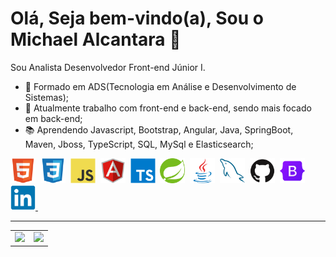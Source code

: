 #  Olá, Seja bem-vindo(a), Sou o Michael Alcantara 👋

  
Sou Analista Desenvolvedor Front-end Júnior I.

- 📖 Formado em ADS(Tecnologia em Análise e Desenvolvimento de Sistemas);
- 👜 Atualmente trabalho com front-end e back-end, sendo mais focado em back-end;
- 📚 Aprendendo Javascript, Bootstrap, Angular, Java, SpringBoot, Maven, Jboss, TypeScript, SQL, MySql e Elasticsearch;

<div>

</div>

<div>
<img src="https://github.com/devicons/devicon/blob/master/icons/html5/html5-original.svg" title="HTML5" alt="HTML" width="40" height="40"/>&nbsp;
<img src="https://github.com/devicons/devicon/blob/master/icons/css3/css3-original.svg" title="CSS" alt="CSS" width="40" height="40"/>&nbsp;
<img src="https://github.com/devicons/devicon/blob/master/icons/javascript/javascript-original.svg" title="JavaScript" alt="JavaScript" width="40" height="40"/>&nbsp;
  <img src="https://github.com/devicons/devicon/blob/master/icons/angularjs/angularjs-original.svg" title="Angular" alt="Angular" width="40" height="40"/>&nbsp;
  <img src="https://github.com/devicons/devicon/blob/master/icons/typescript/typescript-original.svg" title="Typescript" alt="Typescript" width="40" height="40"/>&nbsp;
  <img src="https://github.com/devicons/devicon/blob/master/icons/spring/spring-original.svg" title="Spring" alt="Spring" width="40" height="40"/>&nbsp;
  <img src="https://github.com/devicons/devicon/blob/master/icons/java/java-original.svg" title="Java" alt="Java" width="40" height="40"/>&nbsp;
  <img src="https://github.com/devicons/devicon/blob/master/icons/mysql/mysql-original.svg" title="MySql" alt="MySql" width="40" height="40"/>&nbsp;
  <img src="https://github.com/devicons/devicon/blob/master/icons/github/github-original.svg" title="Github" alt="Github" width="40" height="40"/>&nbsp;
  <img src="https://github.com/devicons/devicon/blob/master/icons/bootstrap/bootstrap-original.svg" title="Bootstrap" alt="Bootstrap" width="40" height="40"/>&nbsp;
  <a href="https://www.linkedin.com/in/michaelalcantararaposo/" target="_blank"><img src="https://github.com/devicons/devicon/blob/master/icons/linkedin/linkedin-original.svg" title="Linkedin" alt="Linkedin" width="40" height="40"/>&nbsp;</a> 
</div>




---

<table align = "center" >
  <tr>
    <td> <img width ="400" src="https://github-readme-stats.vercel.app/api/top-langs/?username=MichaelAlcantara&show_icons=true&theme=dark&count_private=true"/> </td>
    <td> <img src="https://github-readme-stats.vercel.app/api?username=MichaelAlcantara&show_icons=true&theme=dark&count_private=true" /> </td>
  
  </tr>
</table>

